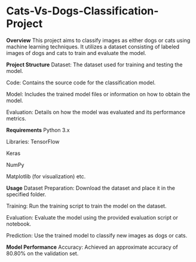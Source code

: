 # Cats-Vs-Dogs-Classification-Project
**Overview**
This project aims to classify images as either dogs or cats using machine learning techniques. It utilizes a dataset consisting of labeled images of dogs and cats to train and evaluate the model.

**Project Structure**
Dataset: The dataset used for training and testing the model.

Code: Contains the source code for the classification model.

Model: Includes the trained model files or information on how to obtain the model.

Evaluation: Details on how the model was evaluated and its performance metrics.

**Requirements**
Python 3.x


Libraries:
TensorFlow

Keras

NumPy

Matplotlib (for visualization)
etc.

**Usage**
Dataset Preparation: Download the dataset and place it in the specified folder.

Training: Run the training script to train the model on the dataset.

Evaluation: Evaluate the model using the provided evaluation script or notebook.

Prediction: Use the trained model to classify new images as dogs or cats.

**Model Performance**
Accuracy: Achieved an approximate accuracy of 80.80% on the validation set.
